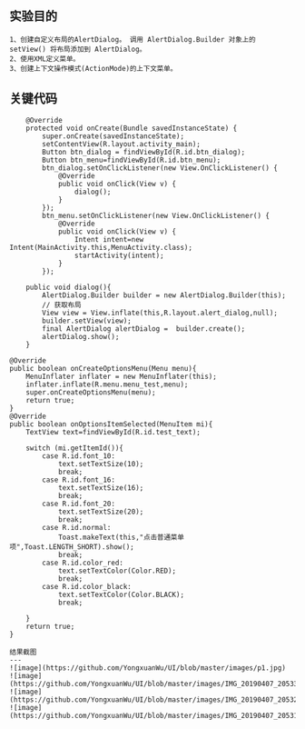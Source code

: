 实验目的
---
    1、创建自定义布局的AlertDialog。 调用 AlertDialog.Builder 对象上的 setView() 将布局添加到 AlertDialog。
    2、使用XML定义菜单。
    3、创建上下文操作模式(ActionMode)的上下文菜单。
关键代码
---
```
    @Override
    protected void onCreate(Bundle savedInstanceState) {
        super.onCreate(savedInstanceState);
        setContentView(R.layout.activity_main);
        Button btn_dialog = findViewById(R.id.btn_dialog);
        Button btn_menu=findViewById(R.id.btn_menu);
        btn_dialog.setOnClickListener(new View.OnClickListener() {
            @Override
            public void onClick(View v) {
                dialog();
            }
        });
        btn_menu.setOnClickListener(new View.OnClickListener() {
            @Override
            public void onClick(View v) {
                Intent intent=new Intent(MainActivity.this,MenuActivity.class);
                startActivity(intent);
            }
        });
```
```
    public void dialog(){
        AlertDialog.Builder builder = new AlertDialog.Builder(this);
        // 获取布局
        View view = View.inflate(this,R.layout.alert_dialog,null);
        builder.setView(view);
        final AlertDialog alertDialog =  builder.create();
        alertDialog.show();
    }
```
    @Override
    public boolean onCreateOptionsMenu(Menu menu){
        MenuInflater inflater = new MenuInflater(this);
        inflater.inflate(R.menu.menu_test,menu);
        super.onCreateOptionsMenu(menu);
        return true;
    }
    @Override
    public boolean onOptionsItemSelected(MenuItem mi){
        TextView text=findViewById(R.id.test_text);

        switch (mi.getItemId()){
            case R.id.font_10:
                text.setTextSize(10);
                break;
            case R.id.font_16:
                text.setTextSize(16);
                break;
            case R.id.font_20:
                text.setTextSize(20);
                break;
            case R.id.normal:
                Toast.makeText(this,"点击普通菜单项",Toast.LENGTH_SHORT).show();
                break;
            case R.id.color_red:
                text.setTextColor(Color.RED);
                break;
            case R.id.color_black:
                text.setTextColor(Color.BLACK);
                break;

        }
        return true;
    }
```
结果截图
---
![image](https://github.com/YongxuanWu/UI/blob/master/images/p1.jpg)
![image](https://github.com/YongxuanWu/UI/blob/master/images/IMG_20190407_205339.jpg)
![image](https://github.com/YongxuanWu/UI/blob/master/images/IMG_20190407_205328.jpg)
![image](https://github.com/YongxuanWu/UI/blob/master/images/IMG_20190407_205315.jpg)
